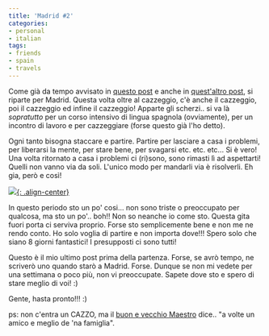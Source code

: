 ```yaml
---
title: 'Madrid #2'
categories:
- personal
- italian
tags:
- friends
- spain
- travels
---
```

Come già da tempo avvisato in [questo post]({{site.url}}/2007/02/02/si-riparte)
e anche in [quest'altro post]({{site.url}}/2007/02/07/direzione-madrid),
si riparte per Madrid. Questa volta oltre al cazzeggio, c'è anche il
cazzeggio, poi il cazzeggio ed infine il cazzeggio! Apparte gli scherzi.. si
va là *sopratutto* per un corso intensivo di lingua spagnola (ovviamente), per
un incontro di lavoro e per cazzeggiare (forse questo già l'ho detto).

Ogni tanto bisogna staccare e partire. Partire per lasciare a casa i problemi,
per liberarsi la mente, per stare bene, per svagarsi etc. etc. etc... Si è
vero! Una volta ritornato a casa i problemi ci (ri)sono, sono rimasti lì ad
aspettarti! Quelli non vanno via da soli. L'unico modo per mandarli via è
risolverli. Eh gia, però e così!

[![]({{site.url}}/images/2006-12-30_Madrid_079.jpg){: .align-center}]({{site.url}}/images/2006-12-30_Madrid_079.jpg)

In questo periodo sto un po' cosi... non sono triste o
preoccupato per qualcosa, ma sto un po'.. boh!! Non so neanche io come sto.
Questa gita fuori porta ci serviva proprio. Forse sto semplicemente bene e non
me ne rendo conto. Ho solo voglia di partire e non importa dove!!! Spero solo
che siano 8 giorni fantastici! I presupposti ci sono tutti!

Questo è il mio ultimo post prima della partenza. Forse, se avrò tempo, ne
scriverò uno quando starò a Madrid. Forse. Dunque se non mi vedete per una
settimana o poco più, non vi preoccupate. Sapete dove sto e spero di stare
meglio di voi! :)

Gente, hasta pronto!!! :)

ps: non c'entra un CAZZO, ma il [buon e vecchio Maestro]({{site.url}}/2007/02/09/er-maestro-2)
dice.. "a volte un amico e meglio de 'na famiglia".

